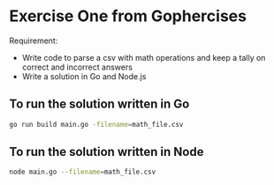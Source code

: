 # Exercise One from Gophercises

Requirement:

- Write code to parse a csv with math operations and keep a tally on correct and incorrect answers
- Write a solution in Go and Node.js


## To run the solution written in Go

```bash
go run build main.go -filename=math_file.csv
```

## To run the solution written in Node

```bash
node main.go --filename=math_file.csv
```
